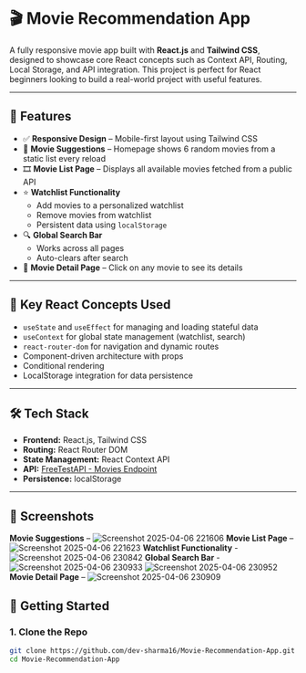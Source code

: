 # 🎬 Movie Recommendation App

A fully responsive movie app built with **React.js** and **Tailwind CSS**, designed to showcase core React concepts such as Context API, Routing, Local Storage, and API integration. This project is perfect for React beginners looking to build a real-world project with useful features.

---

## 🚀 Features

- ✅ **Responsive Design** – Mobile-first layout using Tailwind CSS
- 🎯 **Movie Suggestions** – Homepage shows 6 random movies from a static list every reload
- 🎞️ **Movie List Page** – Displays all available movies fetched from a public API
- ⭐ **Watchlist Functionality**
  - Add movies to a personalized watchlist
  - Remove movies from watchlist
  - Persistent data using `localStorage`
- 🔍 **Global Search Bar**
  - Works across all pages
  - Auto-clears after search
- 📄 **Movie Detail Page** – Click on any movie to see its details

---

## 🧠 Key React Concepts Used

- `useState` and `useEffect` for managing and loading stateful data
- `useContext` for global state management (watchlist, search)
- `react-router-dom` for navigation and dynamic routes
- Component-driven architecture with props
- Conditional rendering
- LocalStorage integration for data persistence

---

## 🛠️ Tech Stack

- **Frontend:** React.js, Tailwind CSS
- **Routing:** React Router DOM
- **State Management:** React Context API
- **API:** [FreeTestAPI - Movies Endpoint](https://www.freetestapi.com/api/v1/movies)
- **Persistence:** localStorage

---

## 📸 Screenshots
**Movie Suggestions** – ![Screenshot 2025-04-06 221606](https://github.com/user-attachments/assets/4dd9bde2-31c9-4cf4-a63b-cfdda761312c)
**Movie List Page** – ![Screenshot 2025-04-06 221623](https://github.com/user-attachments/assets/dd9ec166-43cf-4408-9807-1204bf21fd92)
**Watchlist Functionality** - ![Screenshot 2025-04-06 230842](https://github.com/user-attachments/assets/18df0d32-47f1-4573-9b86-69216351dc53)
**Global Search Bar** - ![Screenshot 2025-04-06 230933](https://github.com/user-attachments/assets/120165d0-009e-41d2-88a5-f55e07e3d794)
![Screenshot 2025-04-06 230952](https://github.com/user-attachments/assets/b08a0a1a-2ab4-4fbe-8c3c-9909f71c521b)
**Movie Detail Page** – ![Screenshot 2025-04-06 230909](https://github.com/user-attachments/assets/c48fcaa7-7033-4918-bf7d-be96f7208f5a)



## 🔧 Getting Started

### 1. Clone the Repo
```bash
git clone https://github.com/dev-sharma16/Movie-Recommendation-App.git
cd Movie-Recommendation-App
